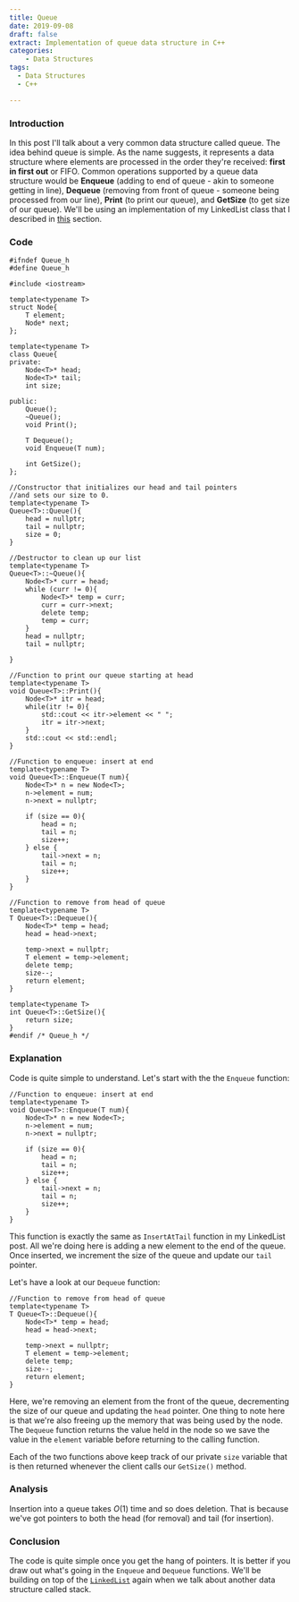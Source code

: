 ```yaml
---
title: Queue
date: 2019-09-08
draft: false
extract: Implementation of queue data structure in C++
categories: 
    - Data Structures
tags:
  - Data Structures
  - C++

---
```

### Introduction

In this post I'll talk about a very common data structure called queue. The idea behind queue is simple. As the name suggests, it represents a data structure where elements are processed in the order they're received: **first in first out** or FIFO. Common operations supported by a queue data structure would be **Enqueue** (adding to end of queue - akin to someone getting in line), **Dequeue** (removing from front of queue - someone being processed from our line), **Print** (to print our queue), and **GetSize** (to get size of our queue). We'll be using an implementation of my LinkedList class that I described in [this](/post/linked-lists#code) section.

### Code

```cpp{numberLines}
#ifndef Queue_h
#define Queue_h

#include <iostream>

template<typename T>
struct Node{
    T element;
    Node* next;
};

template<typename T>
class Queue{
private:
    Node<T>* head;
    Node<T>* tail;
    int size;
    
public:
    Queue();
    ~Queue();
    void Print();
    
    T Dequeue();
    void Enqueue(T num);
    
    int GetSize();
};

//Constructor that initializes our head and tail pointers
//and sets our size to 0.
template<typename T>
Queue<T>::Queue(){
    head = nullptr;
    tail = nullptr;
    size = 0;
}

//Destructor to clean up our list
template<typename T>
Queue<T>::~Queue(){
    Node<T>* curr = head;
    while (curr != 0){
        Node<T>* temp = curr;
        curr = curr->next;
        delete temp;
        temp = curr;
    }
    head = nullptr;
    tail = nullptr;
    
}

//Function to print our queue starting at head
template<typename T>
void Queue<T>::Print(){
    Node<T>* itr = head;
    while(itr != 0){
        std::cout << itr->element << " ";
        itr = itr->next;
    }
    std::cout << std::endl;
}

//Function to enqueue: insert at end
template<typename T>
void Queue<T>::Enqueue(T num){
    Node<T>* n = new Node<T>;
    n->element = num;
    n->next = nullptr;
    
    if (size == 0){
        head = n;
        tail = n;
        size++;
    } else {
        tail->next = n;
        tail = n;
        size++;
    }
}

//Function to remove from head of queue
template<typename T>
T Queue<T>::Dequeue(){
    Node<T>* temp = head;
    head = head->next;
    
    temp->next = nullptr;
    T element = temp->element;
    delete temp;
    size--;
    return element;
}

template<typename T>
int Queue<T>::GetSize(){
    return size;
}
#endif /* Queue_h */
```

### Explanation

Code is quite simple to understand. Let's start with the the `Enqueue` function:

```cpp{numberLines:65}
//Function to enqueue: insert at end
template<typename T>
void Queue<T>::Enqueue(T num){
    Node<T>* n = new Node<T>;
    n->element = num;
    n->next = nullptr;
    
    if (size == 0){
        head = n;
        tail = n;
        size++;
    } else {
        tail->next = n;
        tail = n;
        size++;
    }
}
```

This function is exactly the same as `InsertAtTail` function in my LinkedList post. All we're doing here is adding a new element to the end of the queue. Once inserted, we increment the size of the queue and update our `tail` pointer.


Let's have a look at our `Dequeue` function:
```cpp{numberLines:83}
//Function to remove from head of queue
template<typename T>
T Queue<T>::Dequeue(){
    Node<T>* temp = head;
    head = head->next;
    
    temp->next = nullptr;
    T element = temp->element;
    delete temp;
    size--;
    return element;
}
```

Here, we're removing an element from the front of the queue, decrementing the size of our queue and updating the `head` pointer. One thing to note here is that we're also freeing up the memory that was being used by the node. The `Dequeue` function returns the value held in the node so we save the value in the `element` variable before returning to the calling function. 

Each of the two functions above keep track of our private `size` variable that is then returned whenever the client calls our `GetSize()` method.

### Analysis

Insertion into a queue takes $O(1)$ time and so does deletion. That is because we've got pointers to both the head (for removal) and tail (for insertion). 

### Conclusion

The code is quite simple once you get the hang of pointers. It is better if you draw out what's going in the `Enqueue` and `Dequeue` functions. We'll be building on top of the [`LinkedList`](/post/linked-lists#code) again when we talk about another data structure called stack.